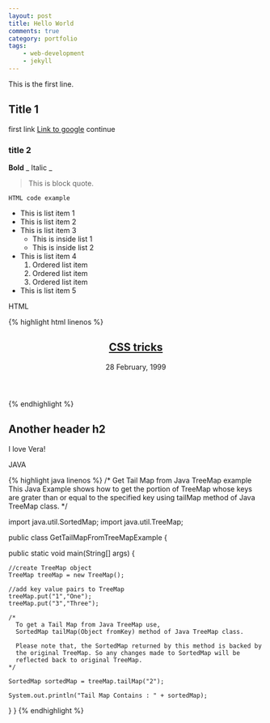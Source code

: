 ```yaml
---
layout: post
title: Hello World
comments: true
category: portfolio
tags:
    - web-development
    - jekyll
---
```


This is the first line.

## Title 1 ##

first link
[Link to google](http://google.co.uk)
continue

### title 2 ###

**Bold**
_ Italic _
> This is block quote.

`HTML code example`
* This is list item 1
* This is list item 2
* This is list item 3
    - This is inside list 1
    - This is inside list 2
* This is list item 4
    1. Ordered list item
    2. Ordered list item
    3. Ordered list item
* This is list item 5

<p class="highlighter-header">HTML</p>
{% highlight html linenos %}
<article>
    <header>
        <h1 ><a class="h1_link" href="/posts/1999/02/css-tricks">CSS tricks</a></h1>
        <time datetime="28 02 1999"> 28 February, 1999 </time>
    </header>
    <a class="comment_count" href="/posts/1999/02/css-tricks#disqus_thread" data-disqus-identifier="/posts/1999/02/css-tricks"></a>
</article>
{% endhighlight %}

## Another header h2 ##
I love Vera!

<p class="highlighter-header">JAVA</p>
{% highlight java linenos %}
/*
  Get Tail Map from Java TreeMap example
  This Java Example shows how to get the portion of TreeMap whose keys
  are grater than or equal to the specified key using tailMap method
  of Java TreeMap class.
*/

import java.util.SortedMap;
import java.util.TreeMap;

public class GetTailMapFromTreeMapExample {

  public static void main(String[] args) {

    //create TreeMap object
    TreeMap treeMap = new TreeMap();

    //add key value pairs to TreeMap
    treeMap.put("1","One");
    treeMap.put("3","Three");

    /*
      To get a Tail Map from Java TreeMap use,
      SortedMap tailMap(Object fromKey) method of Java TreeMap class.

      Please note that, the SortedMap returned by this method is backed by
      the original TreeMap. So any changes made to SortedMap will be
      reflected back to original TreeMap.
    */

    SortedMap sortedMap = treeMap.tailMap("2");

    System.out.println("Tail Map Contains : " + sortedMap);
  }
}
{% endhighlight %}
